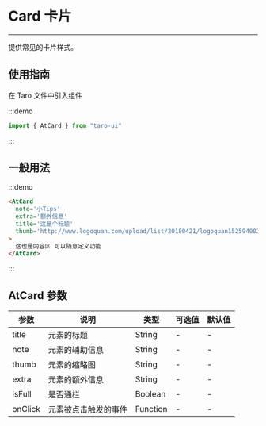 # Card 卡片

---

提供常见的卡片样式。

## 使用指南

在 Taro 文件中引入组件

:::demo

```js
import { AtCard } from "taro-ui"
```

:::

## 一般用法

:::demo

```html
<AtCard
  note='小Tips'
  extra='额外信息'
  title='这是个标题'
  thumb='http://www.logoquan.com/upload/list/20180421/logoquan15259400209.PNG'
>
  这也是内容区 可以随意定义功能
</AtCard>
```

:::

## AtCard 参数

| 参数    | 说明                 | 类型     | 可选值 | 默认值 |
| ------- | -------------------- | -------- | ------ | ------ |
| title   | 元素的标题           | String   | -      | -      |
| note    | 元素的辅助信息       | String   | -      | -      |
| thumb   | 元素的缩略图         | String   | -      | -      |
| extra   | 元素的额外信息       | String   | -      | -      |
| isFull  | 是否通栏             | Boolean  | -      | -      |
| onClick | 元素被点击触发的事件 | Function | -      | -      |
